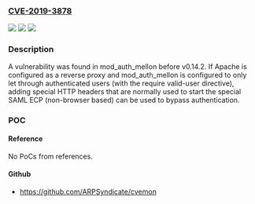 ### [CVE-2019-3878](https://cve.mitre.org/cgi-bin/cvename.cgi?name=CVE-2019-3878)
![](https://img.shields.io/static/v1?label=Product&message=mod_auth_mellon&color=blue)
![](https://img.shields.io/static/v1?label=Version&message=before%20v0.14.2%20&color=brightgreen)
![](https://img.shields.io/static/v1?label=Vulnerability&message=CWE-305&color=brightgreen)

### Description

A vulnerability was found in mod_auth_mellon before v0.14.2. If Apache is configured as a reverse proxy and mod_auth_mellon is configured to only let through authenticated users (with the require valid-user directive), adding special HTTP headers that are normally used to start the special SAML ECP (non-browser based) can be used to bypass authentication.

### POC

#### Reference
No PoCs from references.

#### Github
- https://github.com/ARPSyndicate/cvemon

